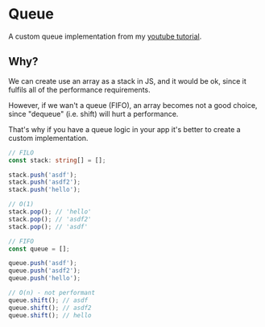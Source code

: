# Queue

A custom queue implementation from my [youtube tutorial](https://youtu.be/9VVGBuiMO7M).

## Why?

We can create use an array as a stack in JS, and it would be ok, since it fulfils all of the performance requirements.

However, if we wan't a queue (FIFO), an array becomes not a good choice, since "dequeue" (i.e. shift) will hurt a performance.

That's why if you have a queue logic in your app it's better to create a custom implementation.

```ts
// FILO
const stack: string[] = [];

stack.push('asdf');
stack.push('asdf2');
stack.push('hello');

// O(1)
stack.pop(); // 'hello'
stack.pop(); // 'asdf2'
stack.pop(); // 'asdf'

// FIFO
const queue = [];

queue.push('asdf');
queue.push('asdf2');
queue.push('hello');

// O(n) - not performant
queue.shift(); // asdf
queue.shift(); // asdf2
queue.shift(); // hello
```

